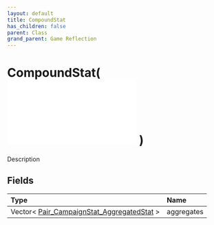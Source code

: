 ```yaml
---
layout: default
title: CompoundStat
has_children: false
parent: Class
grand_parent: Game Reflection
---
```

# CompoundStat( ![ AggregatedStat ](/game-reflection/classes/aggregated_stat.md) )
Description 

## Fields
| Type | Name |
|:-------------|:--------------|
| Vector< [Pair_CampaignStat_AggregatedStat](/game-reflection/classes/pair__campaign_stat__aggregated_stat.md) > | aggregates |
